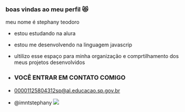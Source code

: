 ### boas vindas ao meu perfil 😻

meu nome é stephany teodoro

- estou estudando na alura
- estou me desenvolvendo na linguagem javascrip
- ultilizo esse espaço para minha organização e comprtilhamento dos meus projetos desenvolvidos

- ### VOCÊ ENTRAR EM CONTATO COMIGO

- 00001125804312sp@al.educacao.sp.gov.br

- @imntstephany
![](https://tenor.com/pt-BR/view/barbie-pink-gif-2541919)
